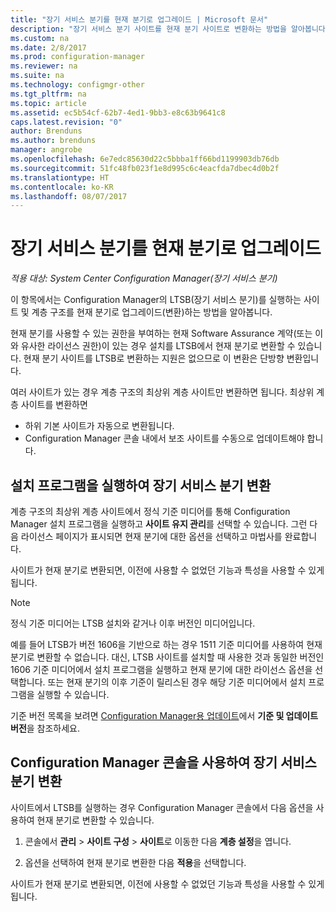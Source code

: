 ```yaml
---
title: "장기 서비스 분기를 현재 분기로 업그레이드 | Microsoft 문서"
description: "장기 서비스 분기 사이트를 현재 분기 사이트로 변환하는 방법을 알아봅니다."
ms.custom: na
ms.date: 2/8/2017
ms.prod: configuration-manager
ms.reviewer: na
ms.suite: na
ms.technology: configmgr-other
ms.tgt_pltfrm: na
ms.topic: article
ms.assetid: ec5b54cf-62b7-4ed1-9bb3-e8c63b9641c8
caps.latest.revision: "0"
author: Brenduns
ms.author: brenduns
manager: angrobe
ms.openlocfilehash: 6e7edc85630d22c5bbba1ff66bd1199903db76db
ms.sourcegitcommit: 51fc48fb023f1e8d995c6c4eacfda7dbec4d0b2f
ms.translationtype: HT
ms.contentlocale: ko-KR
ms.lasthandoff: 08/07/2017
---
```

# <a name="upgrade-the-long-term-servicing-branch-to-the-current-branch"></a>장기 서비스 분기를 현재 분기로 업그레이드

*적용 대상: System Center Configuration Manager(장기 서비스 분기)*

이 항목에서는 Configuration Manager의 LTSB(장기 서비스 분기)를 실행하는 사이트 및 계층 구조를 현재 분기로 업그레이드(변환)하는 방법을 알아봅니다.

현재 분기를 사용할 수 있는 권한을 부여하는 현재 Software Assurance 계약(또는 이와 유사한 라이선스 권한)이 있는 경우 설치를 LTSB에서 현재 분기로 변환할 수 있습니다.  현재 분기 사이트를 LTSB로 변환하는 지원은 없으므로 이 변환은 단방향 변환입니다.

여러 사이트가 있는 경우 계층 구조의 최상위 계층 사이트만 변환하면 됩니다. 최상위 계층 사이트를 변환하면
- 하위 기본 사이트가 자동으로 변환됩니다.
-   Configuration Manager 콘솔 내에서 보조 사이트를 수동으로 업데이트해야 합니다.

## <a name="run-setup-to-convert-the-long-term-servicing-branch"></a>설치 프로그램을 실행하여 장기 서비스 분기 변환
계층 구조의 최상위 계층 사이트에서 정식 기준 미디어를 통해 Configuration Manager 설치 프로그램을 실행하고 **사이트 유지 관리**를 선택할 수 있습니다.  그런 다음 라이선스 페이지가 표시되면 현재 분기에 대한 옵션을 선택하고 마법사를 완료합니다.

사이트가 현재 분기로 변환되면, 이전에 사용할 수 없었던 기능과 특성을 사용할 수 있게 됩니다.

> [!NOTE]  
> 정식 기준 미디어는 LTSB 설치와 같거나 이후 버전인 미디어입니다.

예를 들어 LTSB가 버전 1606을 기반으로 하는 경우 1511 기준 미디어를 사용하여 현재 분기로 변환할 수 없습니다. 대신, LTSB 사이트를 설치할 때 사용한 것과 동일한 버전인 1606 기준 미디어에서 설치 프로그램을 실행하고 현재 분기에 대한 라이선스 옵션을 선택합니다.  또는 현재 분기의 이후 기준이 릴리스된 경우 해당 기준 미디어에서 설치 프로그램을 실행할 수 있습니다.

기준 버전 목록을 보려면 [Configuration Manager용 업데이트](/sccm/core/servers/manage/updates)에서 **기준 및 업데이트 버전**을 참조하세요.

## <a name="use-the-configuration-manager-console-to-convert-the-long-term-servicing-branch"></a>Configuration Manager 콘솔을 사용하여 장기 서비스 분기 변환
사이트에서 LTSB를 실행하는 경우 Configuration Manager 콘솔에서 다음 옵션을 사용하여 현재 분기로 변환할 수 있습니다.

 1. 콘솔에서 **관리** > **사이트 구성** > **사이트**로 이동한 다음 **계층 설정**을 엽니다.  

 2. 옵션을 선택하여 현재 분기로 변환한 다음 **적용**을 선택합니다.  

사이트가 현재 분기로 변환되면, 이전에 사용할 수 없었던 기능과 특성을 사용할 수 있게 됩니다.
